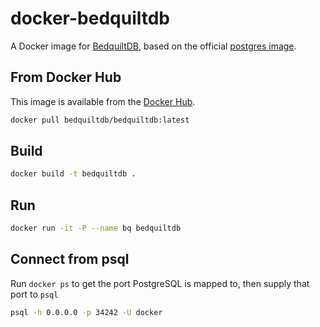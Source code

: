 # docker-bedquiltdb

A Docker image for [BedquiltDB](https://bedquiltdb.github.io), based on the official [postgres image](https://hub.docker.com/_/postgres/).


## From Docker Hub

This image is available from the [Docker Hub](https://hub.docker.io).

```bash
docker pull bedquiltdb/bedquiltdb:latest
```

## Build

```bash
docker build -t bedquiltdb .
```

## Run

```bash
docker run -it -P --name bq bedquiltdb
```


## Connect from psql

Run `docker ps` to get the port PostgreSQL is mapped to, then supply that port to `psql`

```bash
psql -h 0.0.0.0 -p 34242 -U docker
```
